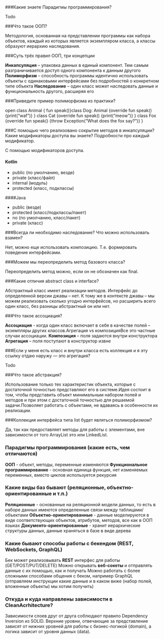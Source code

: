 ###Какие знаете Парадигмы программирования?

Todo

###Что такое ООП?

Методология, основанная на представлении программы как набора объектов, каждый из которых является экземпляром класса, а классы образуют иерархию наследования.

###Суть трёх правил ООП, три концепции

**Инкапсуляция** – упаковка данных в единый компонент. Тем самым разграничивается доступ одного компонента к данным другого
**Полиморфизм** – способность программы идентично использовать объекты с одинаковыми интерфейсами без подробностей о конкретном типе объекта
**Наследование** – один класс может наследовать данные и функциональность другого, расширяя его

###Приведите пример полиморфизма из практики?

open class Animal { fun speak()}class Dog: Animal {override fun speak() {print(“waf”)} } class Cat {override fun speak() {print(“meow”)} } class Fox {override fun speak() {throw Exception(“What does the fox say?”)} } 

###С помощью чего реализовано сокрытие методов в инкапсуляции? Какие модификаторы доступа вы знаете? Подробности про каждый модификатор.

С помощью модификаторов доступа. 
#### Kotlin
* public (по умолчанию, везде)
* private (класс/файл)
* internal (модуль)
* protected (класс, подклассы)

####Java 

* public (везде)
* protected (класс/подклассы/пакет)
* no (по умолчанию, класс/пакет)
* private (класс)

###Всегда ли необходимо наследование? Что можно использовать взамен? 

Нет, можно еще использовать композицию. Т.е. формировать поведение интерфейсами.

###Можем мы переопределить метод базового класса?

Переопределить метод можно, если он не обозначен как final.

###Какие отличия abstract class и interface?

Абстрактный класс имеет реализации методов. Интерфейс до определенной версии джавы – нет. К тому же в контексте джавы – мы можем реализовать сколько угодно интерфейсов, но расширить всего один класс, без разницы абстрактный он или нет.

###Что такое ассоциация?

**Ассоциация** - когда один класс включает в себя в качестве полей – экземпляры других классов.Агрегация vs композицияВсе это частные случаи ассоциации.
**Композиция** – поля задаются внутри конструктора
**Агрегация** – поля поступают в конструктор извне

###Если у меня есть класс и внутри класса есть коллекция и я эту ссылку отдаю наружу — это агрегация? 

Todo

###Что такое абстракция?

Использование только тех характеристик объекта, которые с достаточной точностью представляют его в системе.Идея состоит в том, чтобы представить объект минимальным набором полей и методов и при этом с достаточной точностью для решаемой задачи.Позволяет работать с объектами, не вдаваясь в особенности их реализации.

###Коллекция интерфейса типа list будет являться полиморфизмом?

Да, так как предоставляет методы для работы с элементами, вне зависимости от того ArrayList это или LinkedList.

### Парадигмы программирования (какие есть, чем отличаются)

**ООП** - объект, методы, переменные изменяются 
**Функциональное программирование** - основная единица функция, нет изменяемых переменных, вместо циклов используется рекурсия

### Какие виды баз бывают (реляционные, объектно-ориентированные и т.п.)

**Реляционные** - основанные на реляционной модели данных, то есть в наборе данных имеются определенные связи между таблицами/объектами
**Объектно-ориентированные** - данные моделируются в виде соответствующих объектов, атрибутов, методов, все как в ООП языках
**Документо-ориентированные** - хранит иерархические структуры данных, данные храняться в базе в виде дерева

### Какие бывают способы работы с бекендом (REST, WebSockets, GraphQL)

Бек может реализовывать **REST** интерфес для работы (GET/POST/PUT/DELETE)
Можно открывать **веб-сокеты** и отправлять данные с их помощью, как и получать
Можно работать с более сложными способами общения с беком, например GraphQL (отправляем инструкции какие данные и в каком виже (набор полей, вложенные объекты) мы хотим получить)

### Откуда и куда направлены зависимости в CleanAcrhitecture?

Зависимости слоев друг от друга соблюдают правило Dependency Inversion из SOLID. Верхние уровни, отвечающие за представление зависят от нижних уровней для работы с бизнес-логикой (domain), а логика зависит от уровня данных (data).

